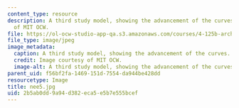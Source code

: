 ```yaml
---
content_type: resource
description: A third study model, showing the advancement of the curves. Image courtesy
  of MIT OCW.
file: https://ol-ocw-studio-app-qa.s3.amazonaws.com/courses/4-125b-architecture-studio-building-in-landscapes-fall-2005/2b5ab0dd9a94d382eca5e5b7e555bcef_nee5.jpg
file_type: image/jpeg
image_metadata:
  caption: A third study model, showing the advancement of the curves.
  credit: Image courtesy of MIT OCW.
  image-alt: A third study model, showing the advancement of the curves.
parent_uid: f56bf2fa-1469-151d-7554-da944be428dd
resourcetype: Image
title: nee5.jpg
uid: 2b5ab0dd-9a94-d382-eca5-e5b7e555bcef
---
```

